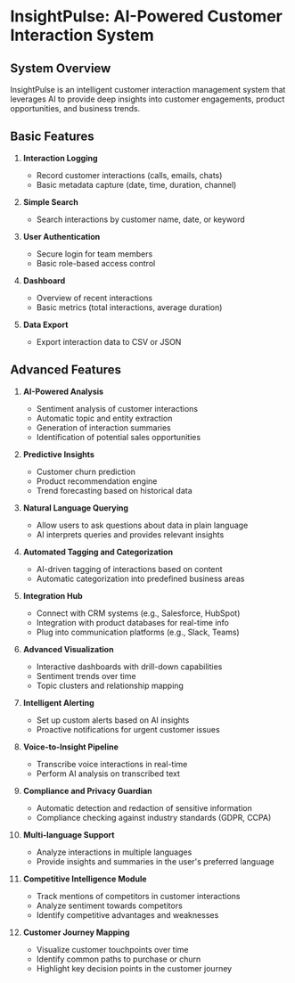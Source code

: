 # InsightPulse: AI-Powered Customer Interaction System

## System Overview
InsightPulse is an intelligent customer interaction management system that leverages AI to provide deep insights into customer engagements, product opportunities, and business trends.

## Basic Features

1. **Interaction Logging**
   - Record customer interactions (calls, emails, chats)
   - Basic metadata capture (date, time, duration, channel)

2. **Simple Search**
   - Search interactions by customer name, date, or keyword

3. **User Authentication**
   - Secure login for team members
   - Basic role-based access control

4. **Dashboard**
   - Overview of recent interactions
   - Basic metrics (total interactions, average duration)

5. **Data Export**
   - Export interaction data to CSV or JSON

## Advanced Features

1. **AI-Powered Analysis**
   - Sentiment analysis of customer interactions
   - Automatic topic and entity extraction
   - Generation of interaction summaries
   - Identification of potential sales opportunities

2. **Predictive Insights**
   - Customer churn prediction
   - Product recommendation engine
   - Trend forecasting based on historical data

3. **Natural Language Querying**
   - Allow users to ask questions about data in plain language
   - AI interprets queries and provides relevant insights

4. **Automated Tagging and Categorization**
   - AI-driven tagging of interactions based on content
   - Automatic categorization into predefined business areas

5. **Integration Hub**
   - Connect with CRM systems (e.g., Salesforce, HubSpot)
   - Integration with product databases for real-time info
   - Plug into communication platforms (e.g., Slack, Teams)

6. **Advanced Visualization**
   - Interactive dashboards with drill-down capabilities
   - Sentiment trends over time
   - Topic clusters and relationship mapping

7. **Intelligent Alerting**
   - Set up custom alerts based on AI insights
   - Proactive notifications for urgent customer issues

8. **Voice-to-Insight Pipeline**
   - Transcribe voice interactions in real-time
   - Perform AI analysis on transcribed text

9. **Compliance and Privacy Guardian**
   - Automatic detection and redaction of sensitive information
   - Compliance checking against industry standards (GDPR, CCPA)

10. **Multi-language Support**
    - Analyze interactions in multiple languages
    - Provide insights and summaries in the user's preferred language

11. **Competitive Intelligence Module**
    - Track mentions of competitors in customer interactions
    - Analyze sentiment towards competitors
    - Identify competitive advantages and weaknesses

12. **Customer Journey Mapping**
    - Visualize customer touchpoints over time
    - Identify common paths to purchase or churn
    - Highlight key decision points in the customer journey
